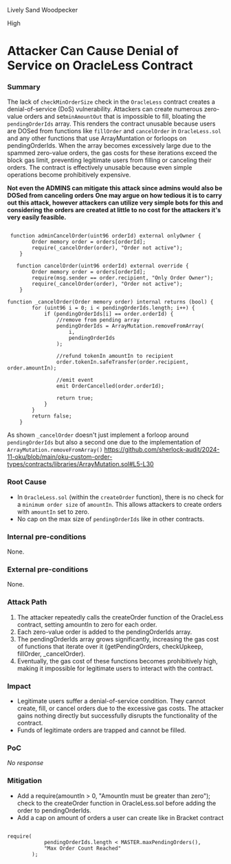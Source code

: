 Lively Sand Woodpecker

High

# Attacker Can Cause Denial of Service on OracleLess Contract

### Summary

The lack of `checkMinOrderSize` check in the `OracleLess` contract creates a denial-of-service (DoS) vulnerability.  Attackers can create numerous zero-value orders and set`minAmountOut` that is impossible to fill, bloating the `pendingOrderIds` array.  This renders the contract unusable because users  are DOSed from functions like  `fillOrder` and `cancelOrder` in `OracleLess.sol` and any other functions that use ArrayMuntation or forloops on pendingOrderIds.  When the array becomes excessively large due to the spammed zero-value orders, the gas costs for these iterations exceed the block gas limit, preventing legitimate users from filling or canceling their orders.  The contract is effectively unusable because even simple operations become prohibitively expensive.

**Not even the ADMINS can mitigate this attack since admins would also be DOSed from canceling orders**
**One may argue on how tedious it is to carry out this attack, however  attackers can utilize very simple bots for this and considering the orders are created at little to no cost for the attackers it's very easily feasible.**

```solidity 

 function adminCancelOrder(uint96 orderId) external onlyOwner {
        Order memory order = orders[orderId];
        require(_cancelOrder(order), "Order not active");
    }

   function cancelOrder(uint96 orderId) external override {
        Order memory order = orders[orderId];
        require(msg.sender == order.recipient, "Only Order Owner");
        require(_cancelOrder(order), "Order not active");
    }

function _cancelOrder(Order memory order) internal returns (bool) {
        for (uint96 i = 0; i < pendingOrderIds.length; i++) {
            if (pendingOrderIds[i] == order.orderId) {
                //remove from pending array
                pendingOrderIds = ArrayMutation.removeFromArray(
                    i,
                    pendingOrderIds
                );

                //refund tokenIn amountIn to recipient
                order.tokenIn.safeTransfer(order.recipient, order.amountIn);

                //emit event
                emit OrderCancelled(order.orderId);

                return true;
            }
        }
        return false;
    }
```

As shown `_cancelOrder` doesn't just implement a forloop around `pendingOrderIds` but also a second one due to the implementation of `ArrayMutation.removeFromArray()` 
https://github.com/sherlock-audit/2024-11-oku/blob/main/oku-custom-order-types/contracts/libraries/ArrayMutation.sol#L5-L30


### Root Cause

- In `OracleLess.sol` (within the `createOrder` function), there is no check for a `minimum order size` of  `amountIn`. This allows attackers to create orders with `amountIn` set to zero.
- No cap on the max size of `pendingOrderIds` like in other contracts.

### Internal pre-conditions

None.

### External pre-conditions

None.

### Attack Path

1. The attacker repeatedly calls the createOrder function of the OracleLess contract, setting amountIn to zero for each order.
2. Each zero-value order is added to the pendingOrderIds array.
3. The pendingOrderIds array grows significantly, increasing the gas cost of functions that iterate over it (getPendingOrders, checkUpkeep, fillOrder, _cancelOrder).
4. Eventually, the gas cost of these functions becomes prohibitively high, making it impossible for legitimate users to interact with the contract.

### Impact

- Legitimate users suffer a denial-of-service condition. They cannot create, fill, or cancel orders due to the excessive gas costs. The attacker gains nothing directly but successfully disrupts the functionality of the contract.
- Funds of legitimate orders are trapped and cannot be filled.

### PoC

_No response_

### Mitigation

- Add a require(amountIn > 0, "AmountIn must be greater than zero"); check to the createOrder function in OracleLess.sol before adding the order to pendingOrderIds.
- Add a cap on amount of orders a user can create like in Bracket contract 

```solidity 

require(
            pendingOrderIds.length < MASTER.maxPendingOrders(),
            "Max Order Count Reached"
        );

```